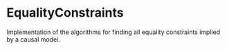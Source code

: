 # EqualityConstraints
Implementation of the algorithms for finding all equality constraints implied by a causal model.
